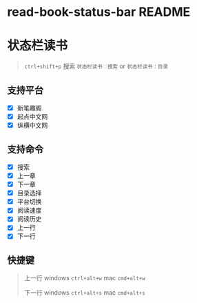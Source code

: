 # read-book-status-bar README

# 状态栏读书

> `ctrl+shift+p` 搜索 `状态栏读书：搜索` or `状态栏读书：目录`

## 支持平台

- [x] 新笔趣阁
- [x] 起点中文网
- [x] 纵横中文网

## 支持命令

- [x] 搜索
- [x] 上一章
- [x] 下一章
- [x] 目录选择
- [x] 平台切换
- [x] 阅读速度
- [x] 阅读历史
- [x] 上一行
- [x] 下一行

## 快捷键

> 上一行  windows `ctrl+alt+w` mac `cmd+alt+w`
>
> 下一行  windows `ctrl+alt+s` mac `cmd+alt+s`